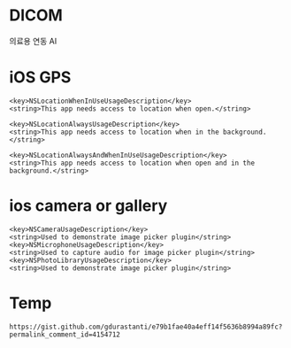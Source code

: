 # DICOM
의료용 연동 AI


# iOS GPS
	<key>NSLocationWhenInUseUsageDescription</key>
	<string>This app needs access to location when open.</string>

	<key>NSLocationAlwaysUsageDescription</key>
	<string>This app needs access to location when in the background.</string>

	<key>NSLocationAlwaysAndWhenInUseUsageDescription</key>
	<string>This app needs access to location when open and in the background.</string>	


# ios camera or gallery
	<key>NSCameraUsageDescription</key>
	<string>Used to demonstrate image picker plugin</string>
	<key>NSMicrophoneUsageDescription</key>
	<string>Used to capture audio for image picker plugin</string>
	<key>NSPhotoLibraryUsageDescription</key>
	<string>Used to demonstrate image picker plugin</string>


# Temp
	https://gist.github.com/gdurastanti/e79b1fae40a4eff14f5636b8994a89fc?permalink_comment_id=4154712
 
